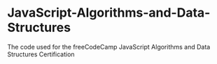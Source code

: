 # JavaScript-Algorithms-and-Data-Structures
The code used for the freeCodeCamp JavaScript Algorithms and Data Structures Certification
